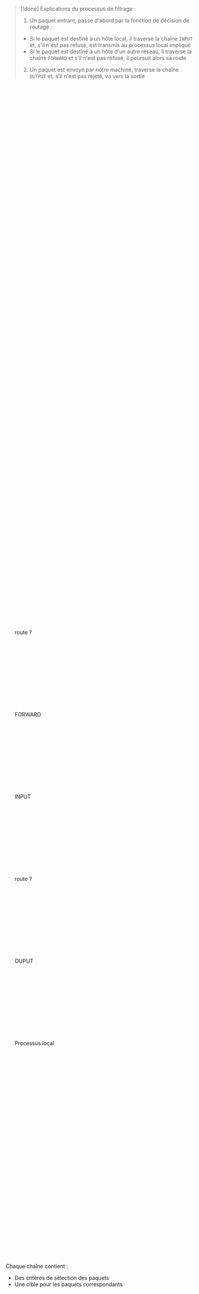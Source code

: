 >[!done] Explications du processus de filtrage : 
>1. Un paquet entrant, passe d'abord par la fonction de décision de routage :
>	- Si le paquet est destiné à un hôte local, il traverse la chaîne `INPUT` et, s'il n'est pas refusé, est transmis au processus local impliqué
>	- Si le paquet est destiné à un hôte d'un autre réseau, il traverse la chaîne `FORWARD` et s'il n'est pas réfusé, il poursuit alors sa route
>2. Un paquet est envoyé par notre machine, traverse la chaîne `OUTPUT` et, s'il n'est pas rejeté, va vers la sortie

<svg xmlns="http://www.w3.org/2000/svg" xmlns:xlink="http://www.w3.org/1999/xlink" fill-opacity="1" color-rendering="auto" color-interpolation="auto" text-rendering="auto" stroke="black" stroke-linecap="square" width="586" stroke-miterlimit="10" shape-rendering="auto" stroke-opacity="1" fill="black" stroke-dasharray="none" font-weight="normal" stroke-width="1" height="358" font-family="'Dialog'" font-style="normal" stroke-linejoin="miter" font-size="12px" stroke-dashoffset="0" image-rendering="auto">

  <!--Generated by ySVG 2.6-->

  <defs id="genericDefs"/>

  <g>

    <defs id="defs1">

      <linearGradient x1="305" gradientUnits="userSpaceOnUse" x2="385" y1="171" y2="211" id="linearGradient1" spreadMethod="reflect">

        <stop stop-opacity="1" stop-color="rgb(232,238,247)" offset="0%"/>

        <stop stop-opacity="1" stop-color="rgb(183,201,227)" offset="100%"/>

      </linearGradient>

      <linearGradient x1="423" gradientUnits="userSpaceOnUse" x2="503" y1="171" y2="211" id="linearGradient2" spreadMethod="reflect">

        <stop stop-opacity="1" stop-color="rgb(232,238,247)" offset="0%"/>

        <stop stop-opacity="1" stop-color="rgb(183,201,227)" offset="100%"/>

      </linearGradient>

      <linearGradient x1="305" gradientUnits="userSpaceOnUse" x2="385" y1="369" y2="409" id="linearGradient3" spreadMethod="reflect">

        <stop stop-opacity="1" stop-color="rgb(232,238,247)" offset="0%"/>

        <stop stop-opacity="1" stop-color="rgb(183,201,227)" offset="100%"/>

      </linearGradient>

      <linearGradient x1="532" gradientUnits="userSpaceOnUse" x2="612" y1="270" y2="310" id="linearGradient4" spreadMethod="reflect">

        <stop stop-opacity="1" stop-color="rgb(232,238,247)" offset="0%"/>

        <stop stop-opacity="1" stop-color="rgb(183,201,227)" offset="100%"/>

      </linearGradient>

      <linearGradient x1="532" gradientUnits="userSpaceOnUse" x2="612" y1="369" y2="409" id="linearGradient5" spreadMethod="reflect">

        <stop stop-opacity="1" stop-color="rgb(232,238,247)" offset="0%"/>

        <stop stop-opacity="1" stop-color="rgb(183,201,227)" offset="100%"/>

      </linearGradient>

      <clipPath clipPathUnits="userSpaceOnUse" id="clipPath1">

        <path d="M0 0 L586 0 L586 358 L0 358 L0 0 Z"/>

      </clipPath>

      <clipPath clipPathUnits="userSpaceOnUse" id="clipPath2">

        <path d="M177 156 L763 156 L763 514 L177 514 L177 156 Z"/>

      </clipPath>

    </defs>

    <g fill="url(#linearGradient1)" text-rendering="geometricPrecision" shape-rendering="geometricPrecision" transform="matrix(1,0,0,1,-177,-156)" stroke="url(#linearGradient1)">

      <path d="M345 171 L385 191 L345 211 L305 191 Z" stroke="none" clip-path="url(#clipPath2)"/>

    </g>

    <g text-rendering="geometricPrecision" stroke-miterlimit="1.45" shape-rendering="geometricPrecision" transform="matrix(1,0,0,1,-177,-156)" stroke-linecap="butt">

      <path fill="none" d="M345 171 L385 191 L345 211 L305 191 Z" clip-path="url(#clipPath2)"/>

      <text x="326.3203" xml:space="preserve" y="195.7139" clip-path="url(#clipPath2)" font-family="sans-serif" stroke="none">route ?</text>

    </g>

    <g fill="url(#linearGradient2)" text-rendering="geometricPrecision" shape-rendering="geometricPrecision" transform="matrix(1,0,0,1,-177,-156)" stroke="url(#linearGradient2)">

      <rect x="423" y="171" clip-path="url(#clipPath2)" width="80" rx="20" ry="20" height="40" stroke="none"/>

    </g>

    <g text-rendering="geometricPrecision" stroke-miterlimit="1.45" shape-rendering="geometricPrecision" transform="matrix(1,0,0,1,-177,-156)" stroke-linecap="butt">

      <rect x="423" y="171" clip-path="url(#clipPath2)" fill="none" width="80" rx="20" ry="20" height="40"/>

      <text x="432.0039" xml:space="preserve" y="195.7139" clip-path="url(#clipPath2)" font-family="sans-serif" stroke="none">FORWARD</text>

    </g>

    <g fill="url(#linearGradient3)" text-rendering="geometricPrecision" shape-rendering="geometricPrecision" transform="matrix(1,0,0,1,-177,-156)" stroke="url(#linearGradient3)">

      <rect x="305" y="369" clip-path="url(#clipPath2)" width="80" rx="20" ry="20" height="40" stroke="none"/>

    </g>

    <g text-rendering="geometricPrecision" stroke-miterlimit="1.45" shape-rendering="geometricPrecision" transform="matrix(1,0,0,1,-177,-156)" stroke-linecap="butt">

      <rect x="305" y="369" clip-path="url(#clipPath2)" fill="none" width="80" rx="20" ry="20" height="40"/>

      <text x="327" xml:space="preserve" y="393.7139" clip-path="url(#clipPath2)" font-family="sans-serif" stroke="none">INPUT</text>

    </g>

    <g fill="url(#linearGradient4)" text-rendering="geometricPrecision" shape-rendering="geometricPrecision" transform="matrix(1,0,0,1,-177,-156)" stroke="url(#linearGradient4)">

      <path d="M572 270 L612 290 L572 310 L532 290 Z" stroke="none" clip-path="url(#clipPath2)"/>

    </g>

    <g text-rendering="geometricPrecision" stroke-miterlimit="1.45" shape-rendering="geometricPrecision" transform="matrix(1,0,0,1,-177,-156)" stroke-linecap="butt">

      <path fill="none" d="M572 270 L612 290 L572 310 L532 290 Z" clip-path="url(#clipPath2)"/>

      <text x="553.3203" xml:space="preserve" y="294.7139" clip-path="url(#clipPath2)" font-family="sans-serif" stroke="none">route ?</text>

    </g>

    <g fill="url(#linearGradient5)" text-rendering="geometricPrecision" shape-rendering="geometricPrecision" transform="matrix(1,0,0,1,-177,-156)" stroke="url(#linearGradient5)">

      <rect x="532" y="369" clip-path="url(#clipPath2)" width="80" rx="20" ry="20" height="40" stroke="none"/>

    </g>

    <g text-rendering="geometricPrecision" stroke-miterlimit="1.45" shape-rendering="geometricPrecision" transform="matrix(1,0,0,1,-177,-156)" stroke-linecap="butt">

      <rect x="532" y="369" clip-path="url(#clipPath2)" fill="none" width="80" rx="20" ry="20" height="40"/>

      <text x="551" xml:space="preserve" y="393.7139" clip-path="url(#clipPath2)" font-family="sans-serif" stroke="none">OUPUT</text>

    </g>

    <g fill="rgb(255,204,0)" text-rendering="geometricPrecision" shape-rendering="geometricPrecision" transform="matrix(1,0,0,1,-177,-156)" stroke="rgb(255,204,0)">

      <rect x="249" width="414" height="30" y="469" clip-path="url(#clipPath2)" stroke="none"/>

    </g>

    <g text-rendering="geometricPrecision" stroke-miterlimit="1.45" shape-rendering="geometricPrecision" transform="matrix(1,0,0,1,-177,-156)" stroke-linecap="butt">

      <rect fill="none" x="249" width="414" height="30" y="469" clip-path="url(#clipPath2)"/>

      <text x="413.9824" xml:space="preserve" y="488.7139" clip-path="url(#clipPath2)" font-family="sans-serif" stroke="none">Processus local</text>

      <path fill="none" d="M385.0151 191 L414.9795 191" clip-path="url(#clipPath2)" stroke="red"/>

      <path fill="red" d="M422.9795 191 L410.9795 186 L413.9795 191 L410.9795 196 Z" clip-path="url(#clipPath2)" stroke="none"/>

      <path fill="none" d="M345 210.9644 L345 360.9623" clip-path="url(#clipPath2)" stroke="red"/>

      <path fill="red" d="M345 368.9623 L350 356.9623 L345 359.9623 L340 356.9623 Z" clip-path="url(#clipPath2)" stroke="none"/>

      <path fill="none" d="M572 369.0356 L572 318.0291" clip-path="url(#clipPath2)" stroke="red"/>

      <path fill="red" d="M572 310.0291 L567 322.0291 L572 319.0291 L577 322.0291 Z" clip-path="url(#clipPath2)" stroke="none"/>

      <path fill="none" d="M368.0618 408.7375 L432.3958 463.7982" clip-path="url(#clipPath2)" stroke="rgb(255,102,0)"/>

      <path fill="rgb(255,102,0)" d="M438.4737 469 L432.6079 457.3986 L431.636 463.1479 L426.1057 464.996 Z" clip-path="url(#clipPath2)" stroke="none"/>

      <path fill="none" d="M474.3158 469 L541.8905 413.6587" clip-path="url(#clipPath2)" stroke="red"/>

      <path fill="red" d="M548.0798 408.5898 L535.6279 412.3248 L541.1168 414.2923 L541.9639 420.0614 Z" clip-path="url(#clipPath2)" stroke="none"/>

      <path fill="none" d="M222.04 191 L296.984 191" clip-path="url(#clipPath2)" stroke="red"/>

      <path fill="red" d="M304.984 191 L292.984 186 L295.984 191 L292.984 196 Z" clip-path="url(#clipPath2)" stroke="none"/>

      <path fill="none" d="M502.9685 191 L709.04 191" clip-path="url(#clipPath2)" stroke="red"/>

      <path fill="red" d="M717.04 191 L705.04 186 L708.04 191 L705.04 196 Z" clip-path="url(#clipPath2)" stroke="none"/>

      <path fill="none" d="M572 270.0356 L572 191 L717.04 191 L717.0712 191" clip-path="url(#clipPath2)" stroke="red"/>

      <path fill="red" d="M717.0712 191 L705.0712 186 L708.0712 191 L705.0712 196 Z" clip-path="url(#clipPath2)" stroke="none"/>

    </g>

  </g>

</svg>

Chaque chaîne contient :
- Des critères de sélection des paquets
- Une cible pour les paquets correspondants

